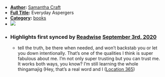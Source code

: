 - **[Author](<Author.md>):** [Samantha Craft](<Samantha Craft.md>)
- **[Full Title](<Full Title.md>):** Everyday Aspergers
- **[Category](<Category.md>):** [books](<books.md>)
- ![](https://images-na.ssl-images-amazon.com/images/I/41yK4zxVXzL._SL400_.jpg)
- ### Highlights first synced by [Readwise](<Readwise.md>) [September 3rd, 2020](<September 3rd, 2020.md>)
    - tell the truth, be there when needed, and won’t backstab you or let you down intentionally. That’s one of the qualities I think is super fabulous about me. I’m not only super trusting but you can trust me. It works both ways, you know? I’m still learning the whole thingamajig (Hey, that’s a real word and I ([Location 365](https://readwise.io/to_kindle?action=open&asin=B01IGE6ZBE&location=365))
